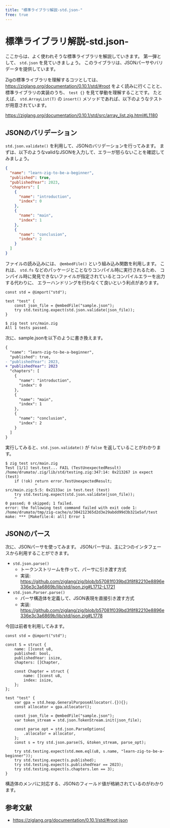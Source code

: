 ```yaml
---
title: "標準ライブラリ解説-std.json-"
free: true
---
```


# 標準ライブラリ解説-std.json-

ここからは、よく使われそうな標準ライブラリを解説していきます。
第一弾として、 `std.json` を見ていきましょう。
このライブラリは、JSONパーサやバリデータを提供しています。

Zigの標準ライブラリを理解するコツとしては、
<https://ziglang.org/documentation/0.10.1/std/#root> をよく読みに行くことと、
標準ライブラリの実装のうち、 `test {}` を見て挙動を理解することです。
たとえば、 `std.ArrayList(T)` の `insert()` メソッドであれば、以下のようなテストが用意されています。

<https://ziglang.org/documentation/0.10.1/std/src/array_list.zig.html#L1180>

## JSONのバリデーション

`std.json.validate()` を利用して、JSONのバリデーションを行ってみます。
まずは、以下のようなvalidなJSONを入力して、エラーが怒らないことを確認してみましょう。

```json
{
  "name": "learn-zig-to-be-a-beginner",
  "published": true,
  "publishedYear": 2023,
  "chapters": [
    {
      "name": "introduction",
      "index": 0
    },
    {
      "name": "main",
      "index": 1
    },
    {
      "name": "conclusion",
      "index": 2
    }
  ]
}
```

ファイルの読み込みには、 `@embedFile()` という組み込み関数を利用します。
これは、 `std.fs` などのパッケージとことなりコンパイル時に実行されるため、
コンパイル時に発見できないファイルが指定されているとコンパイルエラーを出力する代わりに、
エラーハンドリングを行わなくて良いという利点があります。

```zig
const std = @import("std");

test "test" {
    const json_file = @embedFile("sample.json");
    try std.testing.expect(std.json.validate(json_file));
}
```

```shell
$ zig test src/main.zig
All 1 tests passed.
```

次に、sample.jsonを以下のように書き換えます。

```diff
{
  "name": "learn-zig-to-be-a-beginner",
  "published": true,
- "publishedYear": 2023,
+ "publishedYear": 2023
  "chapters": [
    {
      "name": "introduction",
      "index": 0
    },
    {
      "name": "main",
      "index": 1
    },
    {
      "name": "conclusion",
      "index": 2
    }
  ]
}
```

実行してみると、`std.json.validate()` が `false` を返していることがわかります。

```shell
$ zig test src/main.zig
Test [1/1] test.test... FAIL (TestUnexpectedResult)
/home/drumato/.zig/lib/std/testing.zig:347:14: 0x213267 in expect (test)
    if (!ok) return error.TestUnexpectedResult;
             ^
src/main.zig:5:5: 0x2133ac in test.test (test)
    try std.testing.expect(std.json.validate(json_file));
    ^
0 passed; 0 skipped; 1 failed.
error: the following test command failed with exit code 1:
/home/drumato/tmp/zig-cache/o/304212365d2d3e29abdd99d3b321e5af/test
make: *** [Makefile:4: all] Error 1
```

## JSONのパース

次に、JSONパーサを使ってみます。
JSONパーサは、主に2つのインタフェースから利用することができます。

- `std.json.parse()` 
  - トークンストリームを作って、パーサに引き渡す方式
  - 実装: <https://github.com/ziglang/zig/blob/b57081f039bd3f8f82210e8896e336e3c3a6869b/lib/std/json.zig#L1712-L1721>
- `std.json.Parser.parse()`
  - パーサ構造体を定義して、JSON表現を直接引き渡す方式
  - 実装: <https://github.com/ziglang/zig/blob/b57081f039bd3f8f82210e8896e336e3c3a6869b/lib/std/json.zig#L1778>

今回は前者を利用してみます。

```zig
const std = @import("std");

const S = struct {
    name: []const u8,
    published: bool,
    publishedYear: isize,
    chapters: []Chapter,

    const Chapter = struct {
        name: []const u8,
        index: isize,
    };
};

test "test" {
    var gpa = std.heap.GeneralPurposeAllocator(.{}){};
    const allocator = gpa.allocator();

    const json_file = @embedFile("sample.json");
    var token_stream = std.json.TokenStream.init(json_file);

    const parse_opt = std.json.ParseOptions{
        .allocator = allocator,
    };
    const s = try std.json.parse(S, &token_stream, parse_opt);

    try std.testing.expect(std.mem.eql(u8, s.name, "learn-zig-to-be-a-beginner"));
    try std.testing.expect(s.published);
    try std.testing.expect(s.publishedYear == 2023);
    try std.testing.expect(s.chapters.len == 3);
}
```

構造体のメンバに対応する、JSONのフィールド値が格納されているのがわかります。

## 参考文献

- <https://ziglang.org/documentation/0.10.1/std/#root;json>

